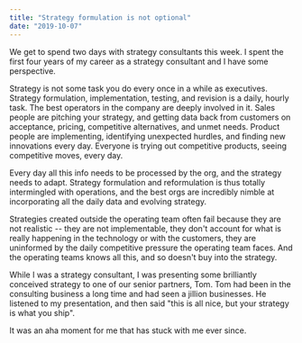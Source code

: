 ```yaml
---
title: "Strategy formulation is not optional"
date: "2019-10-07"
---
```


We get to spend two days with strategy consultants this week. I spent the first four years of my career as a strategy consultant and I have some perspective.

Strategy is not some task you do every once in a while as executives. Strategy formulation, implementation, testing, and revision is a daily, hourly task. The best operators in the company are deeply involved in it. Sales people are pitching your strategy, and getting data back from customers on acceptance, pricing, competitive alternatives, and unmet needs. Product people are implementing, identifying unexpected hurdles, and finding new innovations every day. Everyone is trying out competitive products, seeing competitive moves, every day.

Every day all this info needs to be processed by the org, and the strategy needs to adapt. Strategy formulation and reformulation is thus totally intermingled with operations, and the best orgs are incredibly nimble at incorporating all the daily data and evolving strategy.

Strategies created outside the operating team often fail because they are not realistic -- they are not implementable, they don't account for what is really happening in the technology or with the customers, they are uninformed by the daily competitive pressure the operating team faces. And the operating teams knows all this, and so doesn't buy into the strategy.

While I was a strategy consultant, I was presenting some brilliantly conceived strategy to one of our senior partners, Tom. Tom had been in the consulting business a long time and had seen a jillion businesses. He listened to my presentation, and then said "this is all nice, but your strategy is what you ship".

It was an aha moment for me that has stuck with me ever since.
